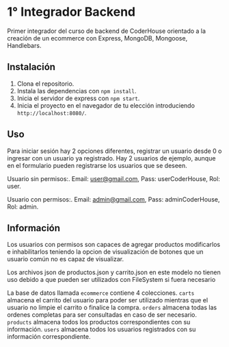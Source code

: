 # 1° Integrador Backend
Primer integrador del curso de backend de CoderHouse orientado a la creación de un ecommerce con Express, MongoDB, Mongoose, Handlebars.

## Instalación
1. Clona el repositorio.
2. Instala las dependencias con `npm install`.
3. Inicia el servidor de express con `npm start`.
4. Inicia el proyecto en el navegador de tu elección introduciendo `http://localhost:8080/`.

## Uso
Para iniciar sesión hay 2 opciones diferentes, registrar un usuario desde 0 o ingresar con un usuario ya registrado.
Hay 2 usuarios de ejemplo, aunque en el formulario pueden registrarse los usuarios que se deseen.

Usuario sin permisos:.
Email: user@gmail.com,
Pass: userCoderHouse,
Rol: user.

Usuario con permisos:.
Email: admin@gmail.com,
Pass: adminCoderHouse,
Rol: admin.

## Información
Los usuarios con permisos son capaces de agregar productos modificarlos e inhabilitarlos teniendo la opcion de visualización de botones que un usuario común no es capaz de visualizar.

Los archivos json de productos.json y carrito.json en este modelo no tienen uso debido a que pueden ser utilizados con FileSystem si fuera necesario

La base de datos llamada `ecommerce` contiene 4 colecciones.
`carts` almacena el carrito del usuario para poder ser utilizado mientras que el usuario no limpie el carrito o finalice la compra.
`orders` almacena todas las ordenes completas para ser consultadas en caso de ser necesario.
`products` almacena todos los productos correspondientes con su información.
`users` almacena todos los usuarios registrados con su información correspondiente.
